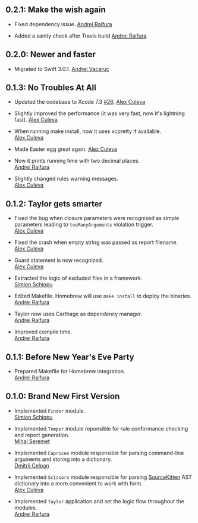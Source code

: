 ## 0.2.1: Make the wish again

* Fixed dependency issue.
  [Andrei Raifura](https://github.com/thelvis4)
  
* Added a sanity check after Travis build
  [Andrei Raifura](https://github.com/thelvis4)

## 0.2.0: Newer and faster

* Migrated to Swift 3.0.1. 
  [Andrei Vacaruc](https://github.com/sunnypro)

## 0.1.3: No Troubles At All

* Updated the codebase to Xcode 7.3 [#26](https://github.com/yopeso/Taylor/pull/26). 
  [Alex Culeva](https://github.com/S2dentik)

* Slightly improved the performance (it was very fast, now it's lightning fast).
  [Alex Culeva](https://github.com/S2dentik)

* When running make install, now it uses xcpretty if available.  
  [Alex Culeva](https://github.com/S2dentik)

* Made Easter egg great again.
  [Alex Culeva](https://github.com/S2dentik)

* Now it prints running time with two decimal places.  
  [Andrei Raifura](https://github.com/thelvis4)

* Slightly changed rules warning messages.  
  [Alex Culeva](https://github.com/S2dentik)

## 0.1.2: Taylor gets smarter

* Fixed the bug when closure parameters were recognized as simple parameters
  leading to `tooManyArguments` violation trigger.  
  [Alex Culeva](https://github.com/S2dentik)

* Fixed the crash when empty string was passed as report filename.  
  [Alex Culeva](https://github.com/S2dentik)

* Guard statement is now recognized.  
  [Alex Culeva](https://github.com/S2dentik)

* Extracted the logic of excluded files in a framework.  
  [Simion Schiopu](https://github.com/simionschiopu)

* Edited Makefile. Homebrew will use `make install` to deploy the binaries.  
  [Andrei Raifura](https://github.com/thelvis4)

* Taylor now uses Carthage as dependency manager.  
  [Andrei Raifura](https://github.com/thelvis4)

* Improved compile time.  
  [Andrei Raifura](https://github.com/thelvis4)

## 0.1.1: Before New Year's Eve Party

* Prepared Makefile for Homebrew integration.  
  [Andrei Raifura](https://github.com/thelvis4)

## 0.1.0: Brand New First Version

* Implemented `Finder` module.  
  [Simion Schiopu](https://github.com/simionschiopu)

* Implemented `Temper` module reponsible for rule conformance checking
  and report generation.  
  [Mihai Seremet](https://github.com/mihai8804858)

* Implemented `Caprices` module responsible for parsing command-line
  arguments and storing into a dictionary.  
  [Dmitrii Celpan](https://github.com/CelpanDmitrii)

* Implemented `Scissors` module responsible for parsing 
  [SourceKitten](https://github.com/jpsim/SourceKitten) AST dictionary into
  a more convenient to work with form.  
  [Alex Culeva](https://github.com/S2dentik)

* Implemented `Taylor` application and set the logic flow throughout the
  modules.  
  [Andrei Raifura](https://github.com/thelvis4)
